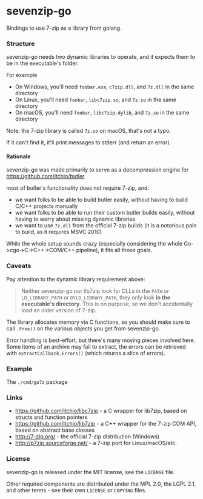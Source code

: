 # sevenzip-go

Bindings to use 7-zip as a library from golang.

### Structure

sevenzip-go needs two dynamic libraries to operate, and it expects them to be
in the executable's folder.

For example

  * On Windows, you'll need `foobar.exe`, `c7zip.dll`, and `7z.dll` in the same directory
  * On Linux, you'll need `foobar`, `libc7zip.so`, and `7z.so` in the same directory
  * On macOS, you'll need `foobar`, `libc7zip.dylib`, and `7z.so` in the same directory

Note: the 7-zip library is called `7z.so` on macOS, that's not a typo.

If it can't find it, it'll print messages to stderr (and return an error).

#### Rationale

sevenzip-go was made primarily to serve as a decompression engine for <https://github.com/itchio/butler>

most of butler's functionality does not require 7-zip, and:

  * we want folks to be able to build butler easily, without having to build C/C++ projects manually
  * we want folks to be able to run their custom butler builds easily, without having to worry about missing
  dynamic libraries
  * we want to use `7z.dll` from the official 7-zip builds (it is a notorious pain to build, as it requires MSVC 2010)

While the whole setup sounds crazy (especially considering the whole Go->cgo->C->C++->COM/C++ pipeline),
it fits all those goals.

### Caveats

Pay attention to the dynamic library requirement above:

> Neither sevenzip-go nor lib7zip look for DLLs in the `PATH` or `LD_LIBRARY_PATH` or `DYLD_LIBRARY_PATH`,
> they only look **in the executable's directory**. This is on purpose, so we don't accidentally load
> an older version of 7-zip.

The library allocates memory via C functions, so you should make sure to call `.Free()` on the
various objects you get from sevenzip-go.

Error handling is best-effort, but there's many moving pieces involved here. Some items of an archive
may fail to extract, the errors can be retrieved with `extractCallback.Errors()` (which returns a slice of
errors).

### Example

The `./cmd/go7z` package

### Links

  * <https://github.com/itchio/libc7zip> - a C wrapper for lib7zip, based on structs and function pointers
  * <https://github.com/itchio/lib7zip> - a C++ wrapper for the 7-zip COM API, based on abstract base classes
  * <http://7-zip.org/> - the official 7-zip distribution (Windows)
  * <http://p7zip.sourceforge.net/> - a 7-zip port for Linux/macOS/etc.

### License

sevenzip-go is released under the MIT license, see the `LICENSE` file.

Other required components are distributed under the MPL 2.0, the LGPL 2.1, and
other terms - see their own `LICENSE` or `COPYING` files.
